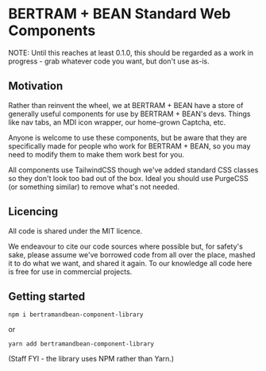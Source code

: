 # BERTRAM + BEAN Standard Web Components

NOTE: Until this reaches at least 0.1.0, this should be regarded as a work in progress - grab whatever code you want, but don't use as-is.

## Motivation

Rather than reinvent the wheel, we at BERTRAM + BEAN have a store of generally useful components for use by
BERTRAM + BEAN's devs. Things like nav tabs, an MDI icon wrapper, our home-grown Captcha, etc.

Anyone is welcome to use these components, but be aware that they are specifically made for
people who work for BERTRAM + BEAN, so you may need to modify them to make them work best
for you.

All components use TailwindCSS though we've added standard CSS classes so they don't look too bad out of the box.
Ideal you should use PurgeCSS (or something similar) to remove what's not needed.

## Licencing

All code is shared under the MIT licence.

We endeavour to cite our code sources where possible but, for safety's sake, please assume we've
borrowed code from all over the place, mashed it to do what we want, and shared it again.
To our knowledge all code here is free for use in commercial projects.

## Getting started

```
npm i bertramandbean-component-library
```

or

```
yarn add bertramandbean-component-library
```

(Staff FYI - the library uses NPM rather than Yarn.)
